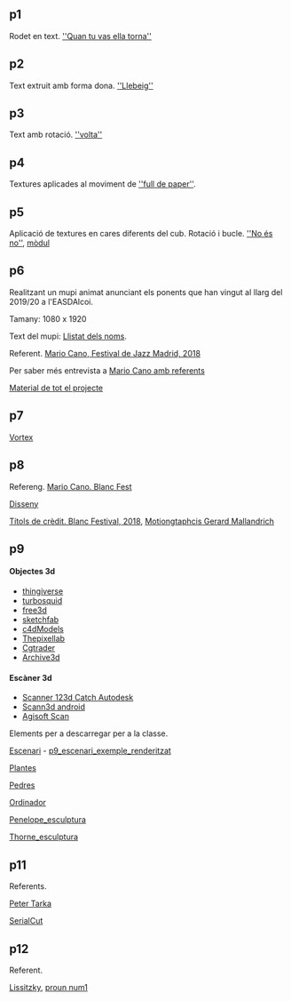 ## p1

Rodet en text. [''Quan tu vas ella torna''](p1.gif)

## p2

Text extruit amb forma dona. [''Llebeig''](p2.gif)

## p3

Text amb rotació. [''volta''](p3.gif)

## p4

Textures aplicades al moviment de [''full de paper''](p4.gif).

## p5

Aplicació de textures en cares diferents del cub. Rotació i bucle. [''No és no''](p5.gif), [mòdul](p5_modul.gif)

## p6

Realitzant un mupi animat anunciant els ponents que han vingut al llarg del 2019/20 a l'EASDAlcoi.

Tamany: 1080 x 1920

Text del mupi: [Llistat dels noms](p6_txt.md).

Referent. [Mario Cano, Festival de Jazz Madrid, 2018](https://www.instagram.com/p/BpR1XPPFdwF/)

Per saber més entrevista a [Mario Cano amb referents](http://etsididesign.com/entrevista-mario-cano/)

[Material de tot el projecte](p6_dos.zip)

## p7

[Vortex](p7.gif)

## p8

Refereng. [Mario Cano. Blanc Fest](https://www.instagram.com/p/BwoQSmJo28B/)

[Disseny](p7_disseny.zip)

[Títols de crèdit. Blanc Festival, 2018](https://www.youtube.com/watch?v=468taZ3lIx4), [Motiongtaphcis Gerard Mallandrich](https://mallandrich.com/)

## p9

#### Objectes 3d
* [thingiverse](https://www.thingiverse.com/)
* [turbosquid](https://www.turbosquid.com/)
* [free3d](https://free3d.com/)
* [sketchfab](https://sketchfab.com/)
* [c4dModels](https://c4dsource.wordpress.com/category/c4d-models/)
* [Thepixellab](https://www.thepixellab.net/freebies/)
* [Cgtrader](https://www.cgtrader.com/)
* [Archive3d](https://archive3d.net)

#### Escàner 3d
* [Scanner 123d Catch Autodesk](https://www.autodesk.com/solutions/123d-apps)
* [Scann3d android](https://play.google.com/store/apps/details?id=com.smartmobilevision.scann3d&hl=es)
* [Agisoft Scan](https://www.agisoft.com/)

Elements per a descarregar per a la classe.

[Escenari](Escenari.c4d) - [p9_escenari_exemple_renderitzat](p9_escenari.jpg)

[Plantes](vegetable.zip)

[Pedres](pedres.zip)

[Ordinador](ordinador.zip)

[Penelope_esculptura](https://drive.google.com/file/d/1cTReK1PVxHmSPvkEofy7juAQLuu7d6Od/view?usp=sharing)

[Thorne_esculptura](https://drive.google.com/open?id=1cTReK1PVxHmSPvkEofy7juAQLuu7d6Od)


## p11

Referents. 

[Peter Tarka](https://www.petertarka.com/)

[SerialCut](https://serialcut.com/work/paraiso-ii/)


## p12

Referent.

[Lissitzky](https://monoskop.org/El_Lissitzky), [proun num1](https://monoskop.org/El_Lissitzky#mediaviewer/File:Lissitzky_El_Proun_1.jpg)
